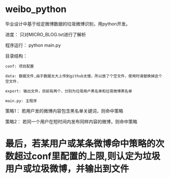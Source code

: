 weibo_python
============

毕业设计中基于给定微博数据的垃圾微博识别，用python开发。

进度：
    只对MICRO_BLOG.txt进行了解析

程序运行：
    python main.py

目录结构：

    conf: 项目配置

    data: 数据文件,由于数据太大上传到github太慢，所以放了个空文件，使用时请替换掉这个空文件.

    export: 输出文件，目前有两个，分别为垃圾用户黑名单和垃圾微博黑名单

    main.py: 主程序

策略1：
    若用户发的微博内容包含黑名单关键词，则命中策略

策略2：
    若同一个用户在短时间内发布同样内容的微博，则命中策略

最后，若某用户或某条微博命中策略的次数超过conf里配置的上限,则认定为垃圾用户或垃圾微博，并输出到文件
============
